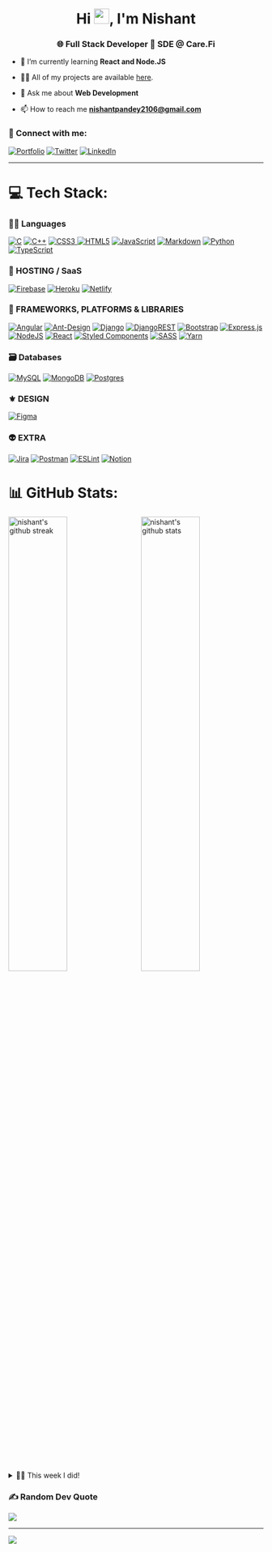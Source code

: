 <h1 align="center">Hi <img src="https://raw.githubusercontent.com/MartinHeinz/MartinHeinz/master/wave.gif" width="30">, I'm Nishant</h1>
<h3 align="center">🌐 Full Stack Developer  🏥 SDE @ Care.Fi</h3>



- 🌱 I’m currently learning **React and Node.JS**

- 👨‍💻 All of my projects are available <a href="https://nishant2106.github.io/nishant2106/projects" target="_blank">here</a>.

- 💬 Ask me about **Web Development**

- 📫 How to reach me **nishantpandey2106@gmail.com**

### 🤝 Connect with me:

[![Portfolio](https://img.shields.io/badge/Portfolio-000000?style=for-the-badge&logo=Portfolio&logoColor=white)](https://nishant2106.github.io/nishant2106/)
[![Twitter](https://img.shields.io/badge/Twitter-1DA1F2?style=for-the-badge&logo=twitter&logoColor=white)](https://twitter.com/Nishant_2106)
[![LinkedIn](https://img.shields.io/badge/LinkedIn-0077B5?style=for-the-badge&logo=linkedin&logoColor=white)](https://www.linkedin.com/in/nishant-pandey-dev)

---

# 💻 Tech Stack:

### 🧑‍💻 Languages

[![C](https://img.shields.io/badge/c-%2300599C.svg?style=for-the-badge&logo=c&logoColor=white)](https://nishant2106.github.io/nishant2106/) [![C++](https://img.shields.io/badge/c++-%2300599C.svg?style=for-the-badge&logo=c%2B%2B&logoColor=white)](https://nishant2106.github.io/nishant2106/) [![CSS3](https://img.shields.io/badge/css3-%231572B6.svg?style=for-the-badge&logo=css3&logoColor=white) ![HTML5](https://img.shields.io/badge/html5-%23E34F26.svg?style=for-the-badge&logo=html5&logoColor=white)](https://nishant2106.github.io/nishant2106/) [![JavaScript](https://img.shields.io/badge/javascript-%23323330.svg?style=for-the-badge&logo=javascript&logoColor=%23F7DF1E)](https://nishant2106.github.io/nishant2106/) [![Markdown](https://img.shields.io/badge/markdown-%23000000.svg?style=for-the-badge&logo=markdown&logoColor=white)](https://nishant2106.github.io/nishant2106/) [![Python](https://img.shields.io/badge/python-3670A0?style=for-the-badge&logo=python&logoColor=ffdd54)](https://nishant2106.github.io/nishant2106/) [![TypeScript](https://img.shields.io/badge/typescript-%23007ACC.svg?style=for-the-badge&logo=typescript&logoColor=white)](https://nishant2106.github.io/nishant2106/)

### 🚚 HOSTING / SaaS

[![Firebase](https://img.shields.io/badge/firebase-%23039BE5.svg?style=for-the-badge&logo=firebase)](https://nishant2106.github.io/nishant2106/) [![Heroku](https://img.shields.io/badge/heroku-%23430098.svg?style=for-the-badge&logo=heroku&logoColor=white)](https://nishant2106.github.io/nishant2106/) [![Netlify](https://img.shields.io/badge/netlify-%23000000.svg?style=for-the-badge&logo=netlify&logoColor=#00C7B7)](https://nishant2106.github.io/nishant2106/)

### 🧩 FRAMEWORKS, PLATFORMS & LIBRARIES

[![Angular](https://img.shields.io/badge/angular-%23DD0031.svg?style=for-the-badge&logo=angular&logoColor=white)](https://nishant2106.github.io/nishant2106/) [![Ant-Design](https://img.shields.io/badge/-AntDesign-%230170FE?style=for-the-badge&logo=ant-design&logoColor=white)](https://nishant2106.github.io/nishant2106/) [![Django](https://img.shields.io/badge/django-%23092E20.svg?style=for-the-badge&logo=django&logoColor=white)](https://nishant2106.github.io/nishant2106/) [![DjangoREST](https://img.shields.io/badge/DJANGO-REST-ff1709?style=for-the-badge&logo=django&logoColor=white&color=ff1709&labelColor=gray)](https://nishant2106.github.io/nishant2106/) [![Bootstrap](https://img.shields.io/badge/bootstrap-%23563D7C.svg?style=for-the-badge&logo=bootstrap&logoColor=white)](https://nishant2106.github.io/nishant2106/) [![Express.js](https://img.shields.io/badge/express.js-%23404d59.svg?style=for-the-badge&logo=express&logoColor=%2361DAFB)](https://nishant2106.github.io/nishant2106/) [![NodeJS](https://img.shields.io/badge/node.js-6DA55F?style=for-the-badge&logo=node.js&logoColor=white)](https://nishant2106.github.io/nishant2106/) [![React](https://img.shields.io/badge/react-%2320232a.svg?style=for-the-badge&logo=react&logoColor=%2361DAFB)](https://nishant2106.github.io/nishant2106/) [![Styled Components](https://img.shields.io/badge/styled--components-DB7093?style=for-the-badge&logo=styled-components&logoColor=white)](https://nishant2106.github.io/nishant2106/) [![SASS](https://img.shields.io/badge/SASS-hotpink.svg?style=for-the-badge&logo=SASS&logoColor=white)](https://nishant2106.github.io/nishant2106/) [![Yarn](https://img.shields.io/badge/yarn-%232C8EBB.svg?style=for-the-badge&logo=yarn&logoColor=white)](https://nishant2106.github.io/nishant2106/)

### 🗃️ Databases

[![MySQL](https://img.shields.io/badge/mysql-%2300f.svg?style=for-the-badge&logo=mysql&logoColor=white)](https://nishant2106.github.io/nishant2106/) [![MongoDB](https://img.shields.io/badge/MongoDB-%234ea94b.svg?style=for-the-badge&logo=mongodb&logoColor=white)](https://nishant2106.github.io/nishant2106/) [![Postgres](https://img.shields.io/badge/postgres-%23316192.svg?style=for-the-badge&logo=postgresql&logoColor=white)](https://nishant2106.github.io/nishant2106/)

### ⚜️ DESIGN

[![Figma](https://img.shields.io/badge/figma-%23F24E1E.svg?style=for-the-badge&logo=figma&logoColor=white)](https://nishant2106.github.io/nishant2106/)

### 👽 EXTRA

[![Jira](https://img.shields.io/badge/jira-%230A0FFF.svg?style=for-the-badge&logo=jira&logoColor=white)](https://nishant2106.github.io/nishant2106/) [![Postman](https://img.shields.io/badge/Postman-FF6C37?style=for-the-badge&logo=postman&logoColor=white)](https://nishant2106.github.io/nishant2106/) [![ESLint](https://img.shields.io/badge/ESLint-4B3263?style=for-the-badge&logo=eslint&logoColor=white)](https://nishant2106.github.io/nishant2106/) [![Notion](https://img.shields.io/badge/Notion-%23000000.svg?style=for-the-badge&logo=notion&logoColor=white)](https://nishant2106.github.io/nishant2106/)

# 📊 GitHub Stats:

[<img src="https://github-readme-stats.vercel.app/api?username=nishant2106&show_icons=true&theme=github_dark&hide_border=true&include_all_commits=true" alt="nishant's github stats" width="48%" align="right" >](https://nishant2106.github.io/nishant2106/)
<img src="https://github-readme-streak-stats.herokuapp.com/?user=nishant2106&theme=tokyonight&hide_border=true" alt="nishant's github streak" width="48%" >

<!-- ## [![Top Langs](https://github-readme-stats.vercel.app/api/top-langs/?username=anuraghazra)](https://github.com/anuraghazra/github-readme-stats) -->

<details>
  <summary>🧑‍🔬 This week I did! </summary>

  <!--START_SECTION:waka-->

```txt
TypeScript   13 hrs 17 mins  ██████████████████████░░░   88.46 %
Python       1 hr 14 mins    ██░░░░░░░░░░░░░░░░░░░░░░░   08.28 %
CSS          14 mins         ▒░░░░░░░░░░░░░░░░░░░░░░░░   01.63 %
Bash         6 mins          ▒░░░░░░░░░░░░░░░░░░░░░░░░   00.75 %
JavaScript   3 mins          ░░░░░░░░░░░░░░░░░░░░░░░░░   00.40 %
```

<!--END_SECTION:waka-->
</details>

### ✍️ Random Dev Quote

![](https://quotes-github-readme.vercel.app/api?type=vetical&theme=gruvbox)

---

[![](https://visitcount.itsvg.in/api?id=nishant2106&icon=0&color=0)](https://visitcount.itsvg.in)
